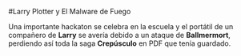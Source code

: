 #Larry Plotter y El Malware de Fuego

Una importante hackaton se celebra en la escuela y el portátil de un compañero de **Larry**
se avería debido a un ataque de **Ballmermort**, perdiendo así toda la saga **Crepúsculo**
en PDF que tenía guardado.
